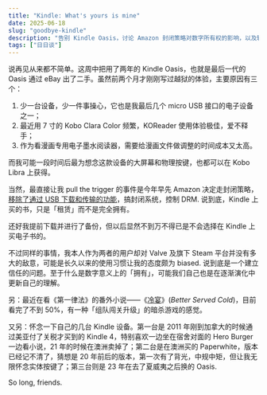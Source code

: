 ```yaml
---
title: "Kindle: What's yours is mine"
date: 2025-06-18
slug: "goodbye-kindle"
description: "告别 Kindle Oasis，讨论 Amazon 封闭策略对数字所有权的影响，以及转向 Kobo 阅读器的体验。"
tags: ["日日谈"]
---
```


说再见从来都不简单。这周中把用了两年的 Kindle Oasis，也就是最后一代的 Oasis 通过 eBay 出了二手。虽然前两个月才刚刚写过越狱的体验，主要原因有三个：

1. 少一台设备，少一件事操心，它也是我最后几个 micro USB 接口的电子设备之一；
2. 最近用 7 寸的 Kobo Clara Color 频繁，KOReader 使用体验极佳，爱不释手；
3. 作为看漫画专用电子墨水阅读器，需要给漫画文件做调整的时间成本又太高。

而我可能一段时间后最为想念这款设备的大屏幕和物理按键，也都可以在 Kobo Libra 上获得。

当然，最直接让我 pull the trigger 的事件是今年早先 Amazon 决定走封闭策略，[移除了通过 USB 下载和传输的功能](https://www.theverge.com/news/612898/amazon-removing-kindle-book-download-transfer-usb)，搞封闭系统，控制 DRM. 说到底，Kindle 上买的书，只是「租赁」而不是完全拥有。

还好我提前下载并进行了备份，但以后显然不到万不得已是不会选择在 Kindle 上买电子书的。

不过同样的事情，我本人作为两者的用户却对 Valve 及旗下 Steam 平台并没有多大的敌意，可能是长久以来的使用习惯让我的态度颇为 biased. 说到底是一个建立信任的问题。至于什么是数字意义上的「拥有」，可能我们自己也是在逐渐演化中更新自己的理解。

另：最近在看《第一律法》的番外小说——《[冷宴](https://neodb.social/book/0ABYBI61QH0A0BMZYHLXvl)》(_Better Served Cold_)，目前看完了不到 50%，有一种「组队闯关升级」的暗杀游戏的感觉。

又另：怀念一下自己的几台 Kindle 设备。第一台是 2011 年刚到加拿大的时候通过美亚付了关税才买到的 Kindle 4，特别喜欢一边坐在宿舍对面的 Hero Burger 一边看小说，21 年的时候在澳洲卖掉了；第二台是在澳洲买的 Paperwhite，版本已经记不清了，猜想是 20 年前后的版本，第一次有了背光，中规中矩，但让我无限怀念实体按键了；第三台则是 23 年在去了夏威夷之后换的 Oasis.

So long, friends.
